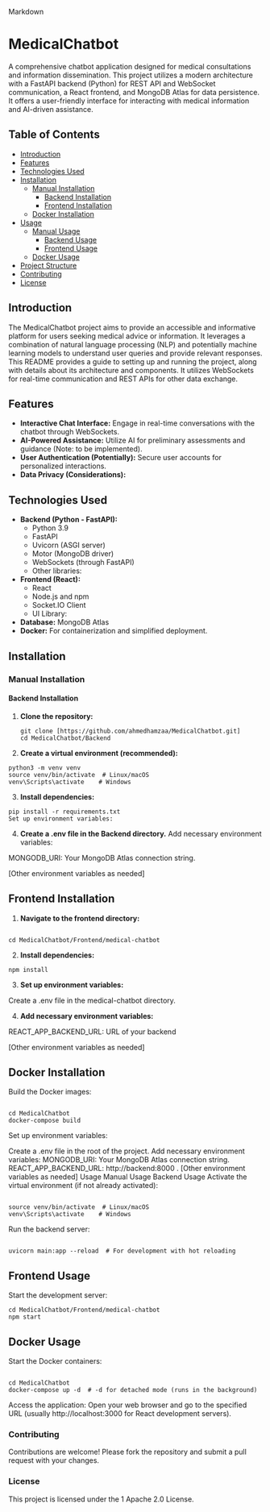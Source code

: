 Markdown

# MedicalChatbot

A comprehensive chatbot application designed for medical consultations and information dissemination. This project utilizes a modern architecture with a FastAPI backend (Python) for REST API and WebSocket communication, a React frontend, and MongoDB Atlas for data persistence.  It offers a user-friendly interface for interacting with medical information and AI-driven assistance.

## Table of Contents

- [Introduction](#introduction)
- [Features](#features)
- [Technologies Used](#technologies-used)
- [Installation](#installation)
  - [Manual Installation](#manual-installation)
    - [Backend Installation](#backend-installation)
    - [Frontend Installation](#frontend-installation)
  - [Docker Installation](#docker-installation)
- [Usage](#usage)
  - [Manual Usage](#manual-usage)
    - [Backend Usage](#backend-usage)
    - [Frontend Usage](#frontend-usage)
  - [Docker Usage](#docker-usage)
- [Project Structure](#project-structure)
- [Contributing](#contributing)
- [License](#license)

## Introduction

The MedicalChatbot project aims to provide an accessible and informative platform for users seeking medical advice or information. It leverages a combination of natural language processing (NLP) and potentially machine learning models to understand user queries and provide relevant responses.  This README provides a guide to setting up and running the project, along with details about its architecture and components.  It utilizes WebSockets for real-time communication and REST APIs for other data exchange.

## Features

- **Interactive Chat Interface:** Engage in real-time conversations with the chatbot through WebSockets.
- **AI-Powered Assistance:** Utilize AI for preliminary assessments and guidance (Note: to be implemented).
- **User Authentication (Potentially):** Secure user accounts for personalized interactions.
- **Data Privacy (Considerations):**

## Technologies Used

- **Backend (Python - FastAPI):**
  - Python 3.9
  - FastAPI
  - Uvicorn (ASGI server)
  - Motor (MongoDB driver)
  - WebSockets (through FastAPI)
  - Other libraries: 
- **Frontend (React):**
  - React 
  - Node.js and npm 
  - Socket.IO Client 
  - UI Library: 
- **Database:** MongoDB Atlas
- **Docker:** For containerization and simplified deployment.

## Installation

### Manual Installation

#### Backend Installation

1. **Clone the repository:**
   ```
   git clone [https://github.com/ahmedhamzaa/MedicalChatbot.git]
   cd MedicalChatbot/Backend
   ```
2. **Create a virtual environment (recommended):**


```
python3 -m venv venv
source venv/bin/activate  # Linux/macOS
venv\Scripts\activate    # Windows

```
3. **Install dependencies:**


```
pip install -r requirements.txt
Set up environment variables:
```
4. **Create a .env file in the Backend directory.**
Add necessary environment variables:

MONGODB_URI: Your MongoDB Atlas connection string.

[Other environment variables as needed]

## Frontend Installation
1. **Navigate to the frontend directory:**

```

cd MedicalChatbot/Frontend/medical-chatbot
```
2. **Install dependencies:**


```
npm install

```
3. **Set up environment variables:**

Create a .env file in the medical-chatbot directory.

4. **Add necessary environment variables:**

REACT_APP_BACKEND_URL: URL of your backend

[Other environment variables as needed]

## Docker Installation
Build the Docker images:

```

cd MedicalChatbot
docker-compose build
```
Set up environment variables:

Create a .env file in the root of the project.
Add necessary environment variables:
MONGODB_URI: Your MongoDB Atlas connection string.
REACT_APP_BACKEND_URL: http://backend:8000 .
[Other environment variables as needed]
Usage
Manual Usage
Backend Usage
Activate the virtual environment (if not already activated):

```

source venv/bin/activate  # Linux/macOS
venv\Scripts\activate    # Windows

```
Run the backend server:

```

uvicorn main:app --reload  # For development with hot reloading

```
## Frontend Usage
Start the development server:

```
cd MedicalChatbot/Frontend/medical-chatbot
npm start
```
## Docker Usage
Start the Docker containers:

```

cd MedicalChatbot
docker-compose up -d  # -d for detached mode (runs in the background)
```
Access the application: Open your web browser and go to the specified URL (usually http://localhost:3000 for React development servers).


### Contributing
Contributions are welcome! Please fork the repository and submit a pull request with your changes.

### License
This project is licensed under the 1  Apache 2.0 License. 
